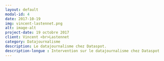 ```yaml
---
layout: default
modal-id: 4
date: 2017-10-19
img: vincent-lastennet.png
alt: image-alt
project-date: 19 octobre 2017
client: Vincent <br>Lastennet
category: Datajournalisme
description: Le datajournalisme chez Dataspot. 
description-longue : Intervention sur le datajournalisme chez Dataspot
---
```

